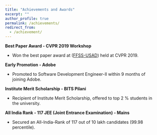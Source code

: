 ```yaml
---
title: "Achievements and Awards"
excerpt: ""
author_profile: true
permalink: /achievements/
redirect_from:
  - /achievement/
---
```


<strong> Best Paper Award - CVPR 2019 Workshop </strong>

* Won the best paper award at ([FFSS-USAD](https://project.inria.fr/usad/ffss-usad-cvpr-2019/)) held at CVPR 2019.
  
<strong> Early Promotion - Adobe </strong>

* Promoted to Software Development Engineer-II within 9 months of joining Adobe.

<strong> Institute Merit Scholarship - BITS Pilani </strong>

* Recipient of Institute Merit Scholarship, offered to top 2 % students in the university.

<strong> All India Rank - 117 JEE (Joint Entrance Examination) - Mains </strong>

* Secured an All-India-Rank of 117 out of 10 lakh candidates (99.98 percentile).



